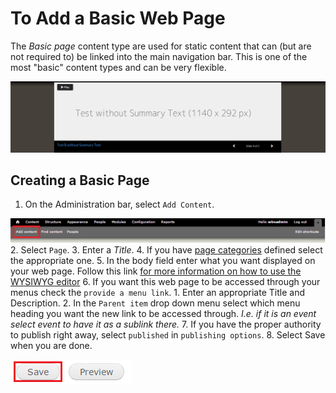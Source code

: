 # To Add a Basic Web Page
The *Basic page* content type are used for static content that can (but are not required to) be linked into the main navigation bar. This is one of the most "basic" content types and can be very flexible.

![An Example of a Basic Page](/images/baex.png)

## Creating a Basic Page
1. On the Administration bar, select `Add Content`.

![Add Content Highlighted](/images/ambac.png)
2. Select `Page`.
3. Enter a *Title*.
4. If you have [page categories](taxonomies.md#categories) defined select the appropriate one.
5. In the body field enter what you want displayed on your web page. Follow this link [for more information on how to use the WYSIWYG editor](general.md#WYSIWYG)
6. If you want this web page to be accessed through your menus check the `provide a menu link`.
    1. Enter an appropriate Title and Description.
    2. In the `Parent item` drop down menu select which menu heading you want the new link to be accessed through. *I.e. if it is an event select event to have it as a sublink there.*
7. If you have the proper authority to publish right away, select `published` in `publishing options`.
8. Select Save when you are done.

![Image of Save Button](/images/save.png)
